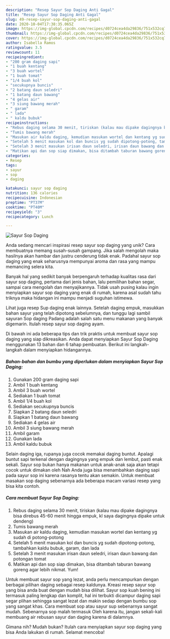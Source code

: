 ```yaml
---
description: "Resep Sayur Sop Daging Anti Gagal"
title: "Resep Sayur Sop Daging Anti Gagal"
slug: 49-resep-sayur-sop-daging-anti-gagal
date: 2020-10-04T17:38:35.065Z
image: https://img-global.cpcdn.com/recipes/d0724cea4da29836/751x532cq70/sayur-sop-daging-foto-resep-utama.jpg
thumbnail: https://img-global.cpcdn.com/recipes/d0724cea4da29836/751x532cq70/sayur-sop-daging-foto-resep-utama.jpg
cover: https://img-global.cpcdn.com/recipes/d0724cea4da29836/751x532cq70/sayur-sop-daging-foto-resep-utama.jpg
author: Isabella Ramos
ratingvalue: 3.5
reviewcount: 11
recipeingredient:
- "200 gram daging sapi"
- "1 buah kentang"
- "3 buah wortel"
- "1 buah tomat"
- "1/4 buah kol"
- "secukupnya buncis"
- "2 batang daun seledri"
- "1 batang daun bawang"
- "4 gelas air"
- "3 siung bawang merah"
- " garam"
- " lada"
- " kaldu bubuk"
recipeinstructions:
- "Rebus daging selama 30 menit, tiriskan (kalau mau dipake dagingnya bisa direbus 45-60 menit hingga empuk, kl saya dagingnya dipake untuk dendeng)"
- "Tumis bawang merah"
- "Masukan air kaldu daging, kemudian masukan wortel dan kentang yg sudah di potong-potong"
- "Setelah 5 menit masukan kol dan buncis yg sudah dipotong-potong, tambahkan kaldu bubuk, garam, dan lada"
- "Setelah 3 menit masukan irisan daun seledri, irisan daun bawang dan potongan tomat"
- "Matikan api dan sop siap dimakan, bisa ditambah taburan bawang goreng agar lebih nikmat. Yum!"
categories:
- Resep
tags:
- sayur
- sop
- daging

katakunci: sayur sop daging 
nutrition: 136 calories
recipecuisine: Indonesian
preptime: "PT37M"
cooktime: "PT40M"
recipeyield: "3"
recipecategory: Lunch

---
```



![Sayur Sop Daging](https://img-global.cpcdn.com/recipes/d0724cea4da29836/751x532cq70/sayur-sop-daging-foto-resep-utama.jpg)

Anda sedang mencari inspirasi resep sayur sop daging yang unik? Cara membuatnya memang susah-susah gampang. Jika salah mengolah maka hasilnya akan hambar dan justru cenderung tidak enak. Padahal sayur sop daging yang enak seharusnya mempunyai aroma dan rasa yang mampu memancing selera kita.

Banyak hal yang sedikit banyak berpengaruh terhadap kualitas rasa dari sayur sop daging, pertama dari jenis bahan, lalu pemilihan bahan segar, sampai cara mengolah dan menyajikannya. Tidak usah pusing kalau ingin menyiapkan sayur sop daging yang enak di rumah, karena asal sudah tahu triknya maka hidangan ini mampu menjadi suguhan istimewa.

Lihat juga resep Sup daging enak lainnya. Setelah daging empuk, masukkan bahan sayur yang telah dipotong sebelumnya, dan tunggu lagi sambil sayuran Sop daging Padang adalah salah satu menu makanan yang banyak digemarin. Itulah resep sayur sop daging ayam.


Di bawah ini ada beberapa tips dan trik praktis untuk membuat sayur sop daging yang siap dikreasikan. Anda dapat menyiapkan Sayur Sop Daging menggunakan 13 bahan dan 6 tahap pembuatan. Berikut ini langkah-langkah dalam menyiapkan hidangannya.

<!--inarticleads1-->

##### Bahan-bahan dan bumbu yang diperlukan dalam menyiapkan Sayur Sop Daging:

1. Gunakan 200 gram daging sapi
1. Ambil 1 buah kentang
1. Ambil 3 buah wortel
1. Sediakan 1 buah tomat
1. Ambil 1/4 buah kol
1. Sediakan secukupnya buncis
1. Siapkan 2 batang daun seledri
1. Siapkan 1 batang daun bawang
1. Sediakan 4 gelas air
1. Ambil 3 siung bawang merah
1. Ambil  garam
1. Gunakan  lada
1. Ambil  kaldu bubuk


Selain daging iga, rupanya juga cocok memakai daging buntut. Apalagi buntut sapi terkenal dengan dagingnya yang empuk dan lembut, pasti enak sekali. Sayur sop bukan hanya makanan untuk anak-anak saja akan tetapi cocok untuk dimakan oleh Nah Anda juga bisa menambahkan daging sapi pada sayur sop ini karena rasanya tentu akan semakin. Untuk membuat masakan sop daging sebenarnya ada beberapa macam variasi resep yang bisa kita contoh. 

<!--inarticleads2-->

##### Cara membuat Sayur Sop Daging:

1. Rebus daging selama 30 menit, tiriskan (kalau mau dipake dagingnya bisa direbus 45-60 menit hingga empuk, kl saya dagingnya dipake untuk dendeng)
1. Tumis bawang merah
1. Masukan air kaldu daging, kemudian masukan wortel dan kentang yg sudah di potong-potong
1. Setelah 5 menit masukan kol dan buncis yg sudah dipotong-potong, tambahkan kaldu bubuk, garam, dan lada
1. Setelah 3 menit masukan irisan daun seledri, irisan daun bawang dan potongan tomat
1. Matikan api dan sop siap dimakan, bisa ditambah taburan bawang goreng agar lebih nikmat. Yum!


Untuk membuat sayur sop yang lezat, anda perlu mencampurkan dengan berbagai pilihan daging sebagai resep kaldunya. Kreasi resep sayur sop yang bisa anda buat dengan mudah bisa dilihat. Sayur sop kuah bening ini termasuk paling lengkap dan komplit, hal ini terbukti dicampur daging sapi segar plihan sehingga sangat lezat dan makin sedap dengan bumbu sop yang sangat khas. Cara membuat sop atau sayur sup sebenarnya sangat mudah. Sebenarnya sop malah termasuk Oleh karena itu, jangan sekali-kali membuang air rebusan sayur dan daging karena di dalamnya. 

Gimana nih? Mudah bukan? Itulah cara menyiapkan sayur sop daging yang bisa Anda lakukan di rumah. Selamat mencoba!
